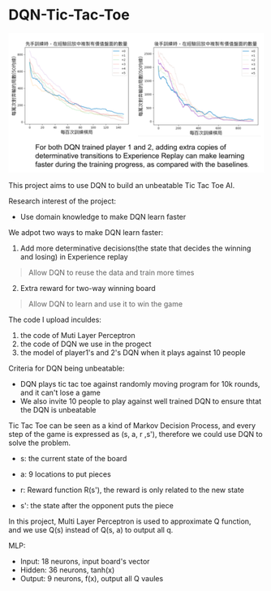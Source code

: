 # DQN-Tic-Tac-Toe

![Screenshot - 800x600](/Screenshot.png)

This project aims to use DQN to build an unbeatable Tic Tac Toe AI. 

Research interest of the project:
+ Use domain knowledge to make DQN learn faster

We adpot two ways to make DQN learn faster:
1. Add more determinative decisions(the state that decides the winning and losing) in Experience replay
> Allow DQN to reuse the data and train more times
2. Extra reward for two-way winning board 
> Allow DQN to learn and use it to win the game

The code I upload inculdes:
1. the code of Muti Layer Perceptron
2. the code of DQN we use in the progect
3. the model of player1's and 2's DQN when it plays against 10 people

Criteria for DQN being unbeatable:
+ DQN plays tic tac toe against randomly moving program for 10k rounds, and it can't lose a game
+ We also invite 10 people to play against well trained DQN to ensure thtat the DQN is unbeatable


Tic Tac Toe can be seen as a kind of Markov Decision Process, and every step of the game is expressed as (s, a, r ,s'), therefore we could use DQN to solve the problem.

+ s: the current state of the board

+ a: 9 locations to put pieces

+ r: Reward function R(s'), the reward is only related to the new state

+ s': the state after the opponent puts the piece

In this project, Multi Layer Perceptron is used to approximate Q function, and we use Q(s) instead of Q(s, a) to output all q.

MLP:
+ Input: 18 neurons, input board's vector
+ Hidden: 36 neurons, tanh(x)
+ Output: 9 neurons, f(x), output all Q vaules 
 







